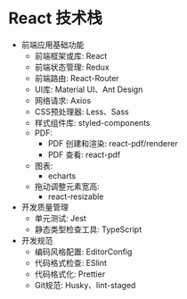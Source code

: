 # React 技术栈

- 前端应用基础功能
    - 前端框架或库: React
    - 前端状态管理: Redux
    - 前端路由: React-Router
    - UI库: Material UI、Ant Design
    - 网络请求: Axios
    - CSS预处理器: Less、Sass
    - 样式组件库: styled-components
    - PDF:
        - PDF 创建和渲染: react-pdf/renderer
        - PDF 查看: react-pdf
    - 图表:
        - echarts
    - 拖动调整元素宽高:
        - react-resizable
- 开发质量管理
    - 单元测试: Jest
    - 静态类型检查工具: TypeScript
- 开发规范
    - 编码风格配置: EditorConfig
    - 代码格式检查: ESlint
    - 代码格式化: Prettier
    - Git规范: Husky、lint-staged
